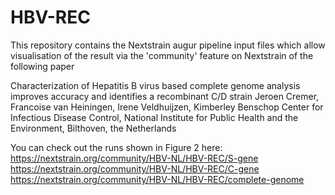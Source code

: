 # HBV-REC

This repository contains the Nextstrain augur pipeline input files which allow visualisation of the result via the 'community' feature on Nextstrain of the following paper

Characterization of Hepatitis B virus based complete genome analysis improves accuracy and identifies a recombinant C/D strain
Jeroen Cremer, Francoise van Heiningen, Irene Veldhuijzen, Kimberley Benschop Center for Infectious Disease Control, National Institute for Public Health and the Environment, Bilthoven, the Netherlands

You can check out the runs shown in Figure 2 here: 
https://nextstrain.org/community/HBV-NL/HBV-REC/S-gene
https://nextstrain.org/community/HBV-NL/HBV-REC/C-gene
https://nextstrain.org/community/HBV-NL/HBV-REC/complete-genome
